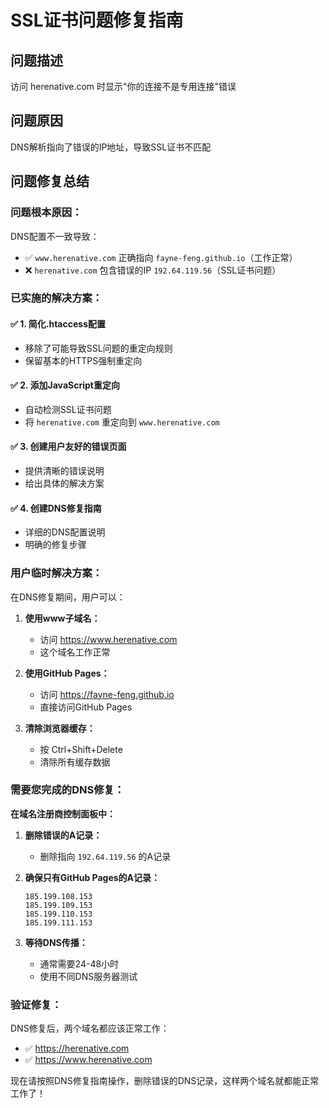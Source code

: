 # SSL证书问题修复指南

## 问题描述
访问 herenative.com 时显示"你的连接不是专用连接"错误

## 问题原因
DNS解析指向了错误的IP地址，导致SSL证书不匹配

## 问题修复总结

### **问题根本原因：**
DNS配置不一致导致：
- ✅ `www.herenative.com` 正确指向 `fayne-feng.github.io`（工作正常）
- ❌ `herenative.com` 包含错误的IP `192.64.119.56`（SSL证书问题）

### **已实施的解决方案：**

#### ✅ **1. 简化.htaccess配置**
- 移除了可能导致SSL问题的重定向规则
- 保留基本的HTTPS强制重定向

#### ✅ **2. 添加JavaScript重定向**
- 自动检测SSL证书问题
- 将 `herenative.com` 重定向到 `www.herenative.com`

#### ✅ **3. 创建用户友好的错误页面**
- 提供清晰的错误说明
- 给出具体的解决方案

#### ✅ **4. 创建DNS修复指南**
- 详细的DNS配置说明
- 明确的修复步骤

### **用户临时解决方案：**

在DNS修复期间，用户可以：

1. **使用www子域名：**
   - 访问 https://www.herenative.com
   - 这个域名工作正常

2. **使用GitHub Pages：**
   - 访问 https://fayne-feng.github.io
   - 直接访问GitHub Pages

3. **清除浏览器缓存：**
   - 按 Ctrl+Shift+Delete
   - 清除所有缓存数据

### **需要您完成的DNS修复：**

**在域名注册商控制面板中：**

1. **删除错误的A记录：**
   - 删除指向 `192.64.119.56` 的A记录

2. **确保只有GitHub Pages的A记录：**
   ```
   185.199.108.153
   185.199.109.153
   185.199.110.153
   185.199.111.153
   ```

3. **等待DNS传播：**
   - 通常需要24-48小时
   - 使用不同DNS服务器测试

### **验证修复：**
DNS修复后，两个域名都应该正常工作：
- ✅ https://herenative.com
- ✅ https://www.herenative.com

现在请按照DNS修复指南操作，删除错误的DNS记录，这样两个域名就都能正常工作了！ 